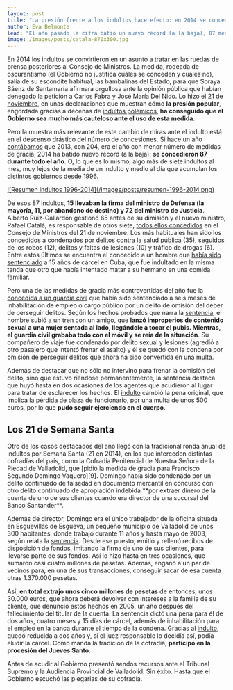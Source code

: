 ```yaml
---
layout: post
title: "La presión frente a los indultos hace efecto: en 2014 se concedieron 87, la cifra más baja desde 1996"
author: Eva Belmonte
lead: "El año pasado la cifra batió un nuevo récord (a la baja), 87 medidas de gracia, siete de ellas firmadas por el nuevo ministro, Rafael Catalá"
image: /images/posts/catala-870x300.jpg
---
```


En 2014 los indultos se convirtieron en un asunto a tratar en las ruedas de prensa posteriores al Consejo de Ministros. La medida, rodeada de oscurantismo (el Gobierno no justifica cuáles se conceden y cuáles no), salía de su escondite habitual, las bambalinas del Estado, para que Soraya Sáenz de Santamaría afirmara orgullosa ante la opinión pública que habían denegado la petición a Carlos Fabra y José María Del Nido. Lo hizo el [21 de noviembre][1], en unas declaraciones que muestran cómo **la presión popular**, engordada gracias a decenas de [indultos polémicos][2], **ha conseguido que el Gobierno sea mucho más cauteloso ante el uso de esta medida**.

Pero la muestra más relevante de este cambio de miras ante el indulto está en el descenso drástico del número de concesiones. Si hace un año [contábamos][3] que 2013, con 204, era el año con menor número de medidas de gracia, 2014 ha batido nuevo récord (a la baja): **se concedieron 87 durante todo el año**. O, lo que es lo mismo, algo más de siete indultos al mes, muy lejos de la media de un indulto y medio al día que acumulan los distintos gobiernos desde 1996. 

<a href="/indultos.html">
![Resumen indultos 1996-2014](/images/posts/resumen-1996-2014.png)
</a>

De esos 87 indultos, **15 llevaban la firma del ministro de Defensa (la mayoría, 11, por abandono de destino) y 72 del ministro de Justicia**. Alberto Ruiz-Gallardón gestionó 65 antes de su dimisión y el nuevo ministro, Rafael Catalá, es responsable de otros siete, [todos ellos concedidos][4] en el Consejo de Ministros del 21 de noviembre. Los más habituales han sido los concedidos a condenados por delitos contra la salud pública (35), seguidos de los robos (12), delitos y faltas de lesiones (10) y tráfico de drogas (6). Entre estos últimos se encuentra el concedido a un hombre que [había sido sentenciado][5] a 15 años de cárcel en Cuba, que fue indultado en la misma tanda que otro que había intentado matar a su hermano en una comida familiar. 

Pero una de las medidas de gracia más controvertidas del año fue la [concedida a un guardia civil][6] que había sido sentenciado a seis meses de inhabilitación de empleo o cargo público por un delito de omisión del deber de perseguir delitos. Según los hechos probados que narra la [sentencia][7], el hombre subió a un tren con un amigo, que **lanzó improperios de contenido sexual a una mujer sentada al lado, llegándole a tocar el pubis. Mientras, el guardia civil grababa todo con el móvil y se reía de la situación**. Su compañero de viaje fue condenado por delito sexual y lesiones (agredió a otro pasajero que intentó frenar el asalto) y él se quedó con la condena por omisión de perseguir delitos que ahora ha sido convertida en una multa. 

Además de destacar que no sólo no intervino para frenar la comisión del delito, sino que estuvo riéndose permanentemente, la sentencia destaca que huyó hasta en dos ocasiones de los agentes que acudieron al lugar para tratar de esclarecer los hechos.  El [indulto][8] cambió la pena original, que implica la pérdida de plaza de funcionario, por una multa de unos 500 euros, por lo que **pudo seguir ejerciendo en el cuerpo**.

<h2>Los 21 de Semana Santa</h2>
Otro de los casos destacados del año llegó con la tradicional ronda anual de indultos por Semana Santa (21 en 2014), en los que interceden distintas cofradías del país, como la Cofradía Penitencial de Nuestra Señora de la Piedad de Valladolid, que [pidió la medida de gracia para Francisco Segundo Domingo Vaquero][9]. Domingo había sido condenado por un delito continuado de falsedad en documento mercantil en concurso con otro delito continuado de apropiación indebida **por extraer dinero de la cuenta de uno de sus clientes cuando era director de una sucursal del Banco Santander**.

Además de director, Domingo era el único trabajador de la oficina situada en Esguevillas de Esgueva, un pequeño municipio de Valladolid de unos 300 habitantes, donde trabajó durante 11 años y hasta mayo de 2003, según relata la [sentencia][10]. Desde ese puesto, emitió y rellenó recibos de disposición de fondos, imitando la firma de uno de sus clientes, para llevarse parte de sus fondos. Así lo hizo hasta en tres ocasiones, que sumaron casi cuatro millones de pesetas. Además, engañó a un par de vecinos para, en una de sus transacciones, conseguir sacar de esa cuenta otras 1.370.000 pesetas.

Así, **en total extrajo unos cinco millones de pesetas** de entonces, unos 30.000 euros, que ahora deberá devolver con intereses a la familia de su cliente, que denunció estos hechos en 2005, un año después del fallecimiento del titular de la cuenta. La sentencia dictó una pena para él de dos años, cuatro meses y 15 días de cárcel, además de inhabilitación para el empleo en la banca durante el tiempo de la condena. Gracias al [indulto][11], quedó reducida a dos años y, si el juez responsable lo decidía así, podía eludir la cárcel. Como manda la tradición de la cofradía, **participó en la procesión del Jueves Santo**.

Antes de acudir al Gobierno presentó sendos recursos ante el Tribunal Supremo y la Audiencia Provincial de Valladolid. Sin éxito. Hasta que el Gobierno escuchó las plegarias de su cofradía. 
 

[1]: http://www.lamoncloa.gob.es/consejodeministros/ruedas/Paginas/2014/cmrp20141124.aspx
[2]: http://elindultometro.es/famosos.html
[3]: http://elindultometro.es/2014/02/05/actualizacion-2013.html
[4]: http://boe.es/boe/dias/2014/11/24/index.php?d=284&s=3
[5]: http://elboenuestrodecadadia.com/2014/04/09/el-gobierno-indulta-a-un-hombre-que-habia-sido-condenado-en-cuba-a-15-anos-por-trafico-de-drogas/
[6]: http://elboenuestrodecadadia.com/2014/06/14/el-gobierno-aprueba-ocho-nuevos-indultos/
[7]: http://www.poderjudicial.es/search/doAction?action=contentpdf&databasematch=AN&reference=6671941&links=&optimize=20130405&publicinterface=true#BOEn
[8]: http://boe.es/boe/dias/2014/06/14/pdfs/BOE-A-2014-6307.pdf#BOEn
[9]: http://elboenuestrodecadadia.com/2014/04/12/gallardon-indulta-por-semana-santa-a-un-director-de-oficina-de-banco-que-robo-30-000-euros-a-un-cliente/
[10]: http://www.poderjudicial.es/search/doAction?action=contentpdf&databasematch=TS&reference=6807471&links=&optimize=20130722&publicinterface=true#BOEn
[11]: http://boe.es/boe/dias/2014/04/12/pdfs/BOE-A-2014-3982.pdf#BOEn